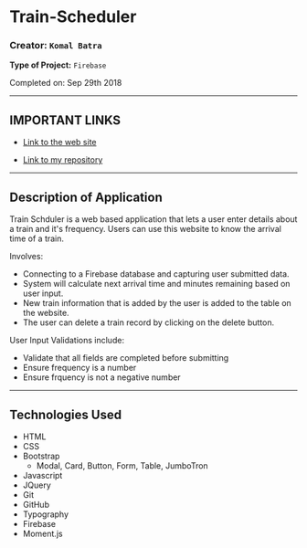 # Train-Scheduler


### **Creator:** `Komal Batra`
**Type of Project:** `Firebase`

Completed on: Sep 29th 2018

- - -
## IMPORTANT LINKS

* [Link to the web site](https://komalbatra.github.io/Train-Scheduler)

* [Link to my repository](https://komalbatra.github.io/Train-Scheduler)
- - - 

## Description of Application
Train Schduler is a web based application that lets a user enter details about a train and it's frequency. Users can use this website to know the arrival time of a train. 

Involves:
* Connecting to a Firebase database and capturing user submitted data.
* System will calculate next arrival time and minutes remaining based on user input. 
* New train information that is added by the user is added to the table on the website. 
* The user can delete a train record by clicking on the delete button. 

User Input Validations include:
- Validate that all fields are completed before submitting
- Ensure frequency is a number
- Ensure frquency is not a negative number

- - -
## Technologies Used
- HTML
- CSS
- Bootstrap
    - Modal, Card, Button, Form, Table, JumboTron
- Javascript
- JQuery
- Git
- GitHub
- Typography
- Firebase
- Moment.js
